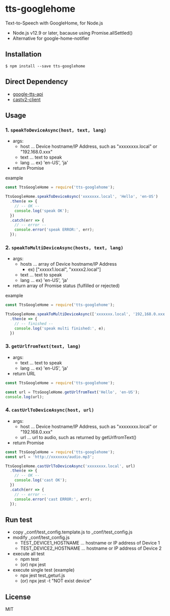 # tts-googlehome

Text-to-Speech with GoogleHome, for Node.js

- Node.js v12.9 or later, bacause using Promise.allSettled()
- Alternative for google-home-notifier


## Installation

```
$ npm install --save tts-googlehome
```

## Direct Dependency

- [google-tts-api](https://www.npmjs.com/package/google-tts-api)
- [castv2-client](https://www.npmjs.com/package/castv2-client)

## Usage

### 1. `speakToDeviceAsync(host, text, lang)`

- args:
  - host ... Device hostname/IP Address, such as "xxxxxxxx.local" or "192.168.0.xxx"
  - text ... text to speak
  - lang ... ex) 'en-US', 'ja'
- return Promise

example

```js
const TtsGoogleHome = require('tts-googlehome');

TtsGoogleHome.speakToDeviceAsync('xxxxxxx.local', 'Hello', 'en-US')
  .then(e => {
    // -- OK --
    console.log('speak OK');
  })
  .catch(err => {
    // -- error --
    console.error('speak ERROR:', err);
  });
```

### 2. `speakToMultiDeviceAsync(hosts, text, lang)`

- args:
  - hosts ... array of Device hostname/IP Address
    - ex) ["xxxxx1.local", "xxxxx2.local"]
  - text ... text to speak
  - lang ... ex) 'en-US', 'ja'
- return array of Promise status (fulfilled or rejected)

example

```js
const TtsGoogleHome = require('tts-googlehome');

TtsGoogleHome.speakToMultiDeviceAsync(['xxxxxxx.local', '192,168.0.xxx'], 'Hello', 'en-US')
  .then(e => {
    // -- finished --
    console.log('speak multi finished:', e);
  })
```

### 3. `getUrlfromText(text, lang)`

- args:
  - text ... text to speak
  - lang ... ex) 'en-US', 'ja'
- return URL

```js
const TtsGoogleHome = require('tts-googlehome');

const url = TtsGoogleHome.getUrlfromText('Hello', 'en-US');
console.log(url);
```

### 4. `castUrlToDeviceAsync(host, url)`

- args:
  - host ... Device hostname/IP Address, such as "xxxxxxxx.local" or "192.168.0.xxx"
  - url ... url to audio, such as returned by getUrlfromText()
- return Promise

```js
const TtsGoogleHome = require('tts-googlehome');
const url = 'http://xxxxxxx/audio.mp3';

TtsGoogleHome.castUrlToDeviceAsync('xxxxxxxx.local', url)
  .then(e => {
    // -- OK --
    console.log('cast OK');
  })
  .catch(err => {
    // -- error --
    console.error('cast ERROR:', err);
  });
```

## Run test

- copy _conf/test_config.template.js to _conf/test_config.js
- modify _conf/test_config.js
  - TEST_DEVICE1_HOSTNAME ... hostname or IP address of Device 1
  - TEST_DEVICE2_HOSTNAME ... hostname or IP address of Device 2
- execute all test
  - npm test
  - (or) npx jest
- execute single test (example)
  - npx jest test_geturl.js
  - (or) npx jest -t "NOT exist device"

## License

MIT

